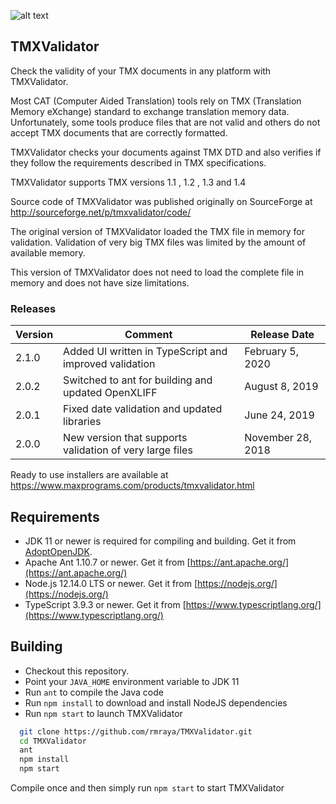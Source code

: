 ![alt text](https://maxprograms.com/images/Red_squares.png "TMXValidator Icon")

## TMXValidator

Check the validity of your TMX documents in any platform with TMXValidator.

Most CAT (Computer Aided Translation) tools rely on TMX (Translation Memory eXchange) standard to exchange translation memory data. Unfortunately, some tools produce files that are not valid and others do not accept TMX documents that are correctly formatted.

TMXValidator checks your documents against TMX DTD and also verifies if they follow the requirements described in TMX specifications.

TMXValidator supports TMX versions 1.1 , 1.2 , 1.3 and 1.4

Source code of TMXValidator was published originally on SourceForge at http://sourceforge.net/p/tmxvalidator/code/ 

The original version of TMXValidator loaded the TMX file in memory for validation. Validation of very big TMX files was limited by the amount of available memory.

This version of TMXValidator does not need to load the complete file in memory and does not have size limitations.

### Releases

Version | Comment | Release Date
--------|---------|-------------
2.1.0 | Added UI written in TypeScript and improved validation | February 5, 2020
2.0.2 | Switched to ant for building and updated OpenXLIFF| August 8, 2019
2.0.1 | Fixed date validation and updated libraries | June 24, 2019
2.0.0 | New version that supports validation of very large files | November 28, 2018

Ready to use installers are available at https://www.maxprograms.com/products/tmxvalidator.html 

## Requirements

- JDK 11 or newer is required for compiling and building. Get it from [AdoptOpenJDK](https://adoptopenjdk.net/).
- Apache Ant 1.10.7 or newer. Get it from [https://ant.apache.org/](https://ant.apache.org/)
- Node.js 12.14.0 LTS or newer. Get it from [https://nodejs.org/](https://nodejs.org/)
- TypeScript 3.9.3 or newer. Get it from [https://www.typescriptlang.org/](https://www.typescriptlang.org/)

## Building

- Checkout this repository.
- Point your `JAVA_HOME` environment variable to JDK 11
- Run `ant` to compile the Java code
- Run `npm install` to download and install NodeJS dependencies
- Run `npm start` to launch TMXValidator

``` bash
  git clone https://github.com/rmraya/TMXValidator.git
  cd TMXValidator
  ant
  npm install
  npm start
```
Compile once and then simply run `npm start` to start TMXValidator
